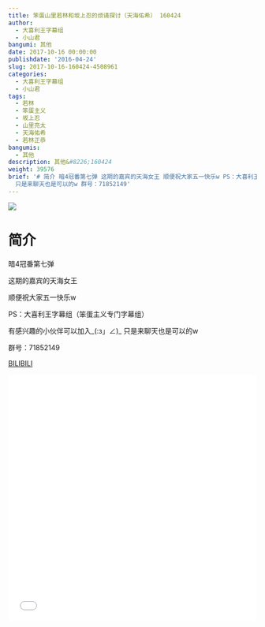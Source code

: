 ```yaml
---
title: 笨蛋山里若林和坂上忍的烦请探讨（天海佑希） 160424
author:
  - 大喜利王字幕组
  - 小山君
bangumi: 其他
date: 2017-10-16 00:00:00
publishdate: '2016-04-24'
slug: 2017-10-16-160424-4508961
categories:
  - 大喜利王字幕组
  - 小山君
tags:
  - 若林
  - 笨蛋主义
  - 坂上忍
  - 山里亮太
  - 天海佑希
  - 若林正恭
bangumis:
  - 其他
description: 其他&#8226;160424
weight: 39576
brief: '# 简介 暗4冠番第七弹 这期的嘉宾的天海女王 顺便祝大家五一快乐w PS：大喜利王字幕组（笨蛋主义专门字幕组） 有感兴趣的小伙伴可以加入_(:з」∠)_
  只是来聊天也是可以的w 群号：71852149'
---
```


![](https://i.imgur.com/5tSk6Cj.jpg)

# 简介  
暗4冠番第七弹


这期的嘉宾的天海女王


顺便祝大家五一快乐w


PS：大喜利王字幕组（笨蛋主义专门字幕组） 


有感兴趣的小伙伴可以加入_(:з」∠)_  只是来聊天也是可以的w


群号：71852149

  [BILIBILI](https://www.bilibili.com/video/av4508961/)


<div class="vcontainer">  <iframe class='video' src="//www.bilibili.com/blackboard/player.html?aid=4508961" width="100%" height="500" frameborder="0" allowfullscreen="allowfullscreen"></iframe></div>

